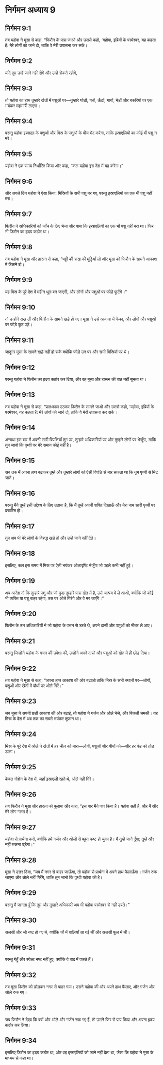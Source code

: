 # निर्गमन अध्याय 9

## निर्गमन 9:1
तब यहोवा ने मूसा से कहा, “फिरौन के पास जाओ और उससे कहो, ‘यहोवा, इब्रियों के परमेश्वर, यह कहता है: मेरे लोगों को जाने दो, ताकि वे मेरी उपासना कर सकें।

## निर्गमन 9:2
यदि तुम उन्हें जाने नहीं दोगे और उन्हें रोकते रहोगे,

## निर्गमन 9:3
तो यहोवा का हाथ तुम्हारे खेतों में पशुओं पर—तुम्हारे घोड़ों, गधों, ऊँटों, गायों, भेड़ों और बकरियों पर एक भयंकर महामारी लाएगा।

## निर्गमन 9:4
परन्तु यहोवा इस्राएल के पशुओं और मिस्र के पशुओं के बीच भेद करेगा, ताकि इस्राएलियों का कोई भी पशु न मरे।

## निर्गमन 9:5
यहोवा ने एक समय निर्धारित किया और कहा, “कल यहोवा इस देश में यह करेगा।”

## निर्गमन 9:6
और अगले दिन यहोवा ने ऐसा किया: मिस्रियों के सभी पशु मर गए, परन्तु इस्राएलियों का एक भी पशु नहीं मरा।

## निर्गमन 9:7
फिरौन ने अधिकारियों को जाँच के लिए भेजा और पाया कि इस्राएलियों का एक भी पशु नहीं मरा था। फिर भी फिरौन का हृदय कठोर था।

## निर्गमन 9:8
तब यहोवा ने मूसा और हारून से कहा, “भट्टी की राख की मुट्ठियाँ लो और मूसा को फिरौन के सामने आकाश में फेंकने दो।

## निर्गमन 9:9
यह मिस्र के पूरे देश में महीन धूल बन जाएगी, और लोगों और पशुओं पर फोड़े फूटेंगे।”

## निर्गमन 9:10
तो उन्होंने राख ली और फिरौन के सामने खड़े हो गए। मूसा ने उसे आकाश में फेंका, और लोगों और पशुओं पर फोड़े फूट पड़े।

## निर्गमन 9:11
जादूगर मूसा के सामने खड़े नहीं हो सके क्योंकि फोड़े उन पर और सभी मिस्रियों पर थे।

## निर्गमन 9:12
परन्तु यहोवा ने फिरौन का हृदय कठोर कर दिया, और वह मूसा और हारून की बात नहीं सुनता था।

## निर्गमन 9:13
तब यहोवा ने मूसा से कहा, “प्रातःकाल उठकर फिरौन के सामने जाओ और उससे कहो, ‘यहोवा, इब्रियों के परमेश्वर, यह कहता है: मेरे लोगों को जाने दो, ताकि वे मेरी उपासना कर सकें।

## निर्गमन 9:14
अन्यथा इस बार मैं अपनी सारी विपत्तियाँ तुम पर, तुम्हारे अधिकारियों पर और तुम्हारे लोगों पर भेजूँगा, ताकि तुम जानो कि पृथ्वी पर मेरे समान कोई नहीं है।

## निर्गमन 9:15
अब तक मैं अपना हाथ बढ़ाकर तुम्हें और तुम्हारे लोगों को ऐसी विपत्ति से मार सकता था कि तुम पृथ्वी से मिट जाते।

## निर्गमन 9:16
परन्तु मैंने तुम्हें इसी उद्देश्य के लिए उठाया है, कि मैं तुम्हें अपनी शक्ति दिखाऊँ और मेरा नाम सारी पृथ्वी पर प्रचारित हो।

## निर्गमन 9:17
तुम अब भी मेरे लोगों के विरुद्ध खड़े हो और उन्हें जाने नहीं देते।

## निर्गमन 9:18
इसलिए, कल इस समय मैं मिस्र पर ऐसी भयंकर ओलावृष्टि भेजूँगा जो पहले कभी नहीं हुई।

## निर्गमन 9:19
अब आदेश दो कि तुम्हारे पशु और जो कुछ तुम्हारे पास खेत में है, उसे आश्रय में ले आओ, क्योंकि जो कोई भी व्यक्ति या पशु बाहर रहेगा, उस पर ओले गिरेंगे और वे मर जाएँगे।”

## निर्गमन 9:20
फिरौन के उन अधिकारियों ने जो यहोवा के वचन से डरते थे, अपने दासों और पशुओं को भीतर ले आए।

## निर्गमन 9:21
परन्तु जिन्होंने यहोवा के वचन की उपेक्षा की, उन्होंने अपने दासों और पशुओं को खेत में ही छोड़ दिया।

## निर्गमन 9:22
तब यहोवा ने मूसा से कहा, “अपना हाथ आकाश की ओर बढ़ाओ ताकि मिस्र के सभी स्थानों पर—लोगों, पशुओं और खेतों में पौधों पर ओले गिरें।”

## निर्गमन 9:23
जब मूसा ने अपनी छड़ी आकाश की ओर बढ़ाई, तो यहोवा ने गर्जन और ओले भेजे, और बिजली चमकी। यह मिस्र के देश में अब तक का सबसे भयंकर तूफान था।

## निर्गमन 9:24
मिस्र के पूरे देश में ओले ने खेतों में हर चीज़ को मारा—लोगों, पशुओं और पौधों को—और हर पेड़ को तोड़ डाला।

## निर्गमन 9:25
केवल गोशेन के देश में, जहाँ इस्राएली रहते थे, ओले नहीं गिरे।

## निर्गमन 9:26
तब फिरौन ने मूसा और हारून को बुलाया और कहा, “इस बार मैंने पाप किया है। यहोवा सही है, और मैं और मेरे लोग गलत हैं।

## निर्गमन 9:27
यहोवा से प्रार्थना करो, क्योंकि हमें गर्जन और ओलों से बहुत कष्ट हो चुका है। मैं तुम्हें जाने दूँगा; तुम्हें और नहीं रुकना पड़ेगा।”

## निर्गमन 9:28
मूसा ने उत्तर दिया, “जब मैं नगर से बाहर जाऊँगा, तो यहोवा से प्रार्थना में अपने हाथ फैलाऊँगा। गर्जन रुक जाएगा और ओले नहीं गिरेंगे, ताकि तुम जानो कि पृथ्वी यहोवा की है।

## निर्गमन 9:29
परन्तु मैं जानता हूँ कि तुम और तुम्हारे अधिकारी अब भी यहोवा परमेश्वर से नहीं डरते।”

## निर्गमन 9:30
अलसी और जौ नष्ट हो गए थे, क्योंकि जौ में बालियाँ आ गई थीं और अलसी फूल में थी।

## निर्गमन 9:31
परन्तु गेहूँ और स्पेल्ट नष्ट नहीं हुए, क्योंकि वे बाद में पकते हैं।

## निर्गमन 9:32
तब मूसा फिरौन को छोड़कर नगर से बाहर गया। उसने यहोवा की ओर अपने हाथ फैलाए, और गर्जन और ओले रुक गए।

## निर्गमन 9:33
जब फिरौन ने देखा कि वर्षा और ओले और गर्जन रुक गए हैं, तो उसने फिर से पाप किया और अपना हृदय कठोर कर लिया।

## निर्गमन 9:34
इसलिए फिरौन का हृदय कठोर था, और वह इस्राएलियों को जाने नहीं देता था, जैसा कि यहोवा ने मूसा के माध्यम से कहा था।
